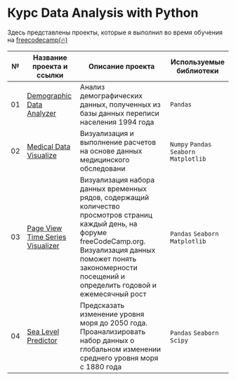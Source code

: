 # **Курс Data Analysis with Python**
Здесь представлены проекты, которые я выполнил во время обучения на [freecodecamp(🔥)](https://www.freecodecamp.org/learn/data-analysis-with-python/)

| №  | Название проекта и ссылки     | Описание проекта     | **Используемые библиотеки**     |
| -- | -------------------- | ---------------------- |----------------------------|
| 01 | [Demographic Data Analyzer](https://github.com/Lisittsa2050/fcc_Data_Analysis_with_Python/blob/main/1.Demographic_Data_Analyzer_fcc/Demographic%20Data%20Analyzer.ipynb) | Анализ демографических данных, полученных из базы данных переписи населения 1994 года | `Pandas` |
| 02 | [Medical Data Visualize ](https://github.com/Lisittsa2050/fcc_Data_Analysis_with_Python/blob/main/2.Medical_Data_Visualize_fcc/Medical%20Data%20Visualizer.ipynb) | Визуализация и выполнение расчетов на основе данных медицинского обследовани | `Numpy` `Pandas` `Seaborn` `Matplotlib` |
| 03 | [Page View Time Series Visualizer](https://github.com/Lisittsa2050/fcc_Data_Analysis_with_Python/blob/main/3.Page_View_Time_Series_Visualizer_fcc/Page%20View%20Time%20Series%20Visualizer.ipynb) | Визуализация набора данных временных рядов, содержащий количество просмотров страниц каждый день, на форуме freeCodeCamp.org. Визуализация данных поможет понять закономерности посещений и определить годовой и ежемесячный рост | `Pandas` `Seaborn` `Matplotlib` |
| 04 | [Sea Level Predictor](https://github.com/Lisittsa2050/fcc_Data_Analysis_with_Python/blob/main/4.Sea_Level_Predictor_fcc/Sea%20Level%20Predictor.ipynb) | Предсказать изменение уровня моря до 2050 года. Проанализировать набор данных о глобальном изменении среднего уровня моря с 1880 года | `Pandas` `Seaborn` `Scipy` |
